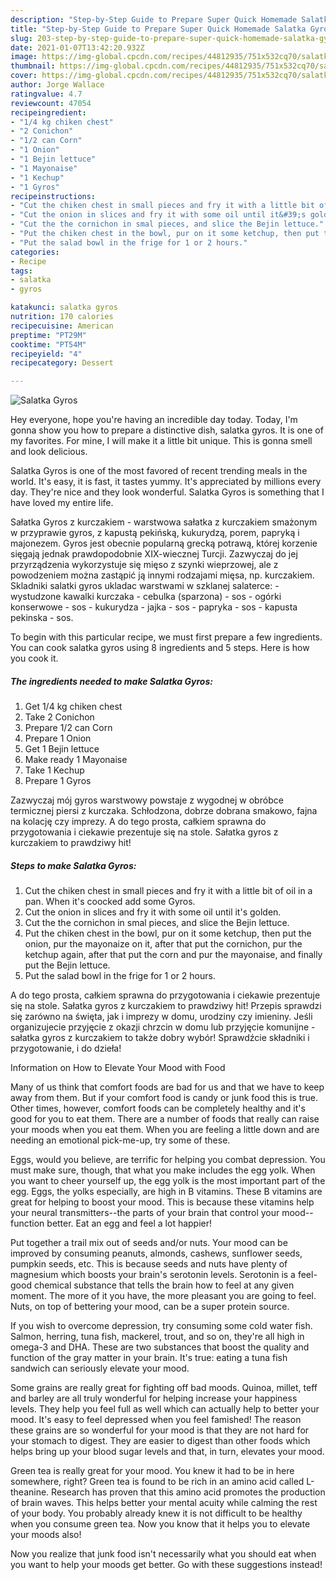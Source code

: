 ```yaml
---
description: "Step-by-Step Guide to Prepare Super Quick Homemade Salatka Gyros"
title: "Step-by-Step Guide to Prepare Super Quick Homemade Salatka Gyros"
slug: 203-step-by-step-guide-to-prepare-super-quick-homemade-salatka-gyros
date: 2021-01-07T13:42:20.932Z
image: https://img-global.cpcdn.com/recipes/44812935/751x532cq70/salatka-gyros-recipe-main-photo.jpg
thumbnail: https://img-global.cpcdn.com/recipes/44812935/751x532cq70/salatka-gyros-recipe-main-photo.jpg
cover: https://img-global.cpcdn.com/recipes/44812935/751x532cq70/salatka-gyros-recipe-main-photo.jpg
author: Jorge Wallace
ratingvalue: 4.7
reviewcount: 47054
recipeingredient:
- "1/4 kg chiken chest"
- "2 Conichon"
- "1/2 can Corn"
- "1 Onion"
- "1 Bejin lettuce"
- "1 Mayonaise"
- "1 Kechup"
- "1 Gyros"
recipeinstructions:
- "Cut the chiken chest in small pieces and fry it with a little bit of oil in a pan. When it&#39;s coocked add some Gyros."
- "Cut the onion in slices and fry it with some oil until it&#39;s golden."
- "Cut the the cornichon in smal pieces, and slice the Bejin lettuce."
- "Put the chiken chest in the bowl, pur on it some ketchup, then put the onion, pur the mayonaize on it, after that put the cornichon, pur the ketchup again, after that put the corn and pur the mayonaise, and finally put the Bejin lettuce."
- "Put the salad bowl in the frige for 1 or 2 hours."
categories:
- Recipe
tags:
- salatka
- gyros

katakunci: salatka gyros 
nutrition: 170 calories
recipecuisine: American
preptime: "PT29M"
cooktime: "PT54M"
recipeyield: "4"
recipecategory: Dessert

---
```



![Salatka Gyros](https://img-global.cpcdn.com/recipes/44812935/751x532cq70/salatka-gyros-recipe-main-photo.jpg)

Hey everyone, hope you're having an incredible day today. Today, I'm gonna show you how to prepare a distinctive dish, salatka gyros. It is one of my favorites. For mine, I will make it a little bit unique. This is gonna smell and look delicious.

Salatka Gyros is one of the most favored of recent trending meals in the world. It's easy, it is fast, it tastes yummy. It's appreciated by millions every day. They're nice and they look wonderful. Salatka Gyros is something that I have loved my entire life.

Sałatka Gyros z kurczakiem - warstwowa sałatka z kurczakiem smażonym w przyprawie gyros, z kapustą pekińską, kukurydzą, porem, papryką i majonezem. Gyros jest obecnie popularną grecką potrawą, której korzenie sięgają jednak prawdopodobnie XIX-wiecznej Turcji. Zazwyczaj do jej przyrządzenia wykorzystuje się mięso z szynki wieprzowej, ale z powodzeniem można zastąpić ją innymi rodzajami mięsa, np. kurczakiem. Skladniki salatki gyros ukladac warstwami w szklanej salaterce: - wystudzone kawalki kurczaka - cebulka (sparzona) - sos - ogórki konserwowe - sos - kukurydza - jajka - sos - papryka - sos - kapusta pekinska - sos.


To begin with this particular recipe, we must first prepare a few ingredients. You can cook salatka gyros using 8 ingredients and 5 steps. Here is how you cook it.

<!--inarticleads1-->

##### The ingredients needed to make Salatka Gyros:

1. Get 1/4 kg chiken chest
1. Take 2 Conichon
1. Prepare 1/2 can Corn
1. Prepare 1 Onion
1. Get 1 Bejin lettuce
1. Make ready 1 Mayonaise
1. Take 1 Kechup
1. Prepare 1 Gyros


Zazwyczaj mój gyros warstwowy powstaje z wygodnej w obróbce termicznej piersi z kurczaka. Schłodzona, dobrze dobrana smakowo, fajna na kolację czy imprezy. A do tego prosta, całkiem sprawna do przygotowania i ciekawie prezentuje się na stole. Sałatka gyros z kurczakiem to prawdziwy hit! 

<!--inarticleads2-->

##### Steps to make Salatka Gyros:

1. Cut the chiken chest in small pieces and fry it with a little bit of oil in a pan. When it&#39;s coocked add some Gyros.
1. Cut the onion in slices and fry it with some oil until it&#39;s golden.
1. Cut the the cornichon in smal pieces, and slice the Bejin lettuce.
1. Put the chiken chest in the bowl, pur on it some ketchup, then put the onion, pur the mayonaize on it, after that put the cornichon, pur the ketchup again, after that put the corn and pur the mayonaise, and finally put the Bejin lettuce.
1. Put the salad bowl in the frige for 1 or 2 hours.


A do tego prosta, całkiem sprawna do przygotowania i ciekawie prezentuje się na stole. Sałatka gyros z kurczakiem to prawdziwy hit! Przepis sprawdzi się zarówno na święta, jak i imprezy w domu, urodziny czy imieniny. Jeśli organizujecie przyjęcie z okazji chrzcin w domu lub przyjęcie komunijne - sałatka gyros z kurczakiem to także dobry wybór! Sprawdźcie składniki i przygotowanie, i do dzieła! 

Information on How to Elevate Your Mood with Food


Many of us think that comfort foods are bad for us and that we have to keep away from them. But if your comfort food is candy or junk food this is true. Other times, however, comfort foods can be completely healthy and it's good for you to eat them. There are a number of foods that really can raise your moods when you eat them. When you are feeling a little down and are needing an emotional pick-me-up, try some of these.

Eggs, would you believe, are terrific for helping you combat depression. You must make sure, though, that what you make includes the egg yolk. When you want to cheer yourself up, the egg yolk is the most important part of the egg. Eggs, the yolks especially, are high in B vitamins. These B vitamins are great for helping to boost your mood. This is because these vitamins help your neural transmitters--the parts of your brain that control your mood--function better. Eat an egg and feel a lot happier!

Put together a trail mix out of seeds and/or nuts. Your mood can be improved by consuming peanuts, almonds, cashews, sunflower seeds, pumpkin seeds, etc. This is because seeds and nuts have plenty of magnesium which boosts your brain's serotonin levels. Serotonin is a feel-good chemical substance that tells the brain how to feel at any given moment. The more of it you have, the more pleasant you are going to feel. Nuts, on top of bettering your mood, can be a super protein source.

If you wish to overcome depression, try consuming some cold water fish. Salmon, herring, tuna fish, mackerel, trout, and so on, they're all high in omega-3 and DHA. These are two substances that boost the quality and function of the gray matter in your brain. It's true: eating a tuna fish sandwich can seriously elevate your mood. 

Some grains are really great for fighting off bad moods. Quinoa, millet, teff and barley are all truly wonderful for helping increase your happiness levels. They help you feel full as well which can actually help to better your mood. It's easy to feel depressed when you feel famished! The reason these grains are so wonderful for your mood is that they are not hard for your stomach to digest. They are easier to digest than other foods which helps bring up your blood sugar levels and that, in turn, elevates your mood.

Green tea is really great for your mood. You knew it had to be in here somewhere, right? Green tea is found to be rich in an amino acid called L-theanine. Research has proven that this amino acid promotes the production of brain waves. This helps better your mental acuity while calming the rest of your body. You probably already knew it is not difficult to be healthy when you consume green tea. Now you know that it helps you to elevate your moods also!

Now you realize that junk food isn't necessarily what you should eat when you want to help your moods get better. Go  with  these suggestions  instead!

